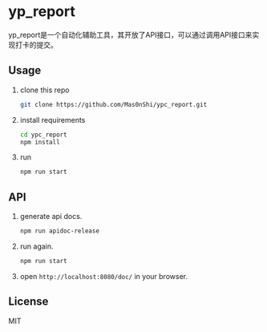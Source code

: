 # yp_report

yp_report是一个自动化辅助工具，其开放了API接口，可以通过调用API接口来实现打卡的提交。

## Usage

1. clone this repo

    ```bash
    git clone https://github.com/Mas0nShi/ypc_report.git
    ```

2. install requirements

    ```bash
    cd ypc_report
    npm install
    ```

3. run

    ```bash
    npm run start
    ```

## API

1. generate api docs.

    ```bash
    npm run apidoc-release
    ```

2. run again.

    ```bash
    npm run start
    ```

3. open `http://localhost:8080/doc/` in your browser.

## License

MIT


